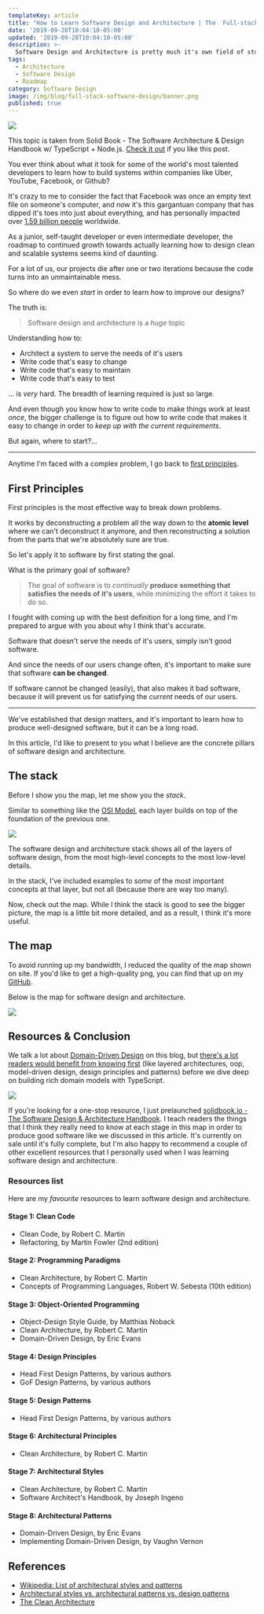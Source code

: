 ```yaml
---
templateKey: article
title: "How to Learn Software Design and Architecture | The  Full-stack Software Design & Architecture Map"
date: '2019-09-28T10:04:10-05:00'
updated: '2019-09-28T10:04:10-05:00'
description: >-
  Software Design and Architecture is pretty much it's own field of study within the realm of computing, like DevOps or UX Design. Here's a map describing the breadth of software design and architecture, from clean code to microkernels.
tags:
  - Architecture
  - Software Design
  - Roadmap
category: Software Design
image: /img/blog/full-stack-software-design/banner.png
published: true
---
```


<div class="solid-book-cta course-cta">
  <div class="solid-book-logo-container">
    <img src="/img/resources/solid-book/book-logo.png"/>
  </div>
  <p>This topic is taken from Solid Book - The Software Architecture & Design Handbook w/ TypeScript + Node.js. <a href="https://solidbook.io">Check it out</a> if you like this post.</p>
</div>

You ever think about what it took for some of the world's most talented developers to learn how to build systems within companies like Uber, YouTube, Facebook, or Github?

It's crazy to me to consider the fact that Facebook was once an empty text file on someone's computer, and now it's this gargantuan company that has dipped it's toes into just about everything, and has personally impacted over [1.59 billion people](https://zephoria.com/top-15-valuable-facebook-statistics/) worldwide.

As a junior, self-taught developer or even intermediate developer, the roadmap to continued growth towards actually learning how to design clean and scalable systems seems kind of daunting.  

For a lot of us, our projects die after one or two iterations because the code turns into an unmaintainable mess.

So where do we even _start_ in order to learn how to improve our designs?

The truth is: 

> Software design and architecture is a _huge_ topic

Understanding how to:

- Architect a system to serve the needs of it's users
- Write code that's easy to change
- Write code that's easy to maintain
- Write code that's easy to test

... is _very_ hard. The breadth of learning required is just so large.

And even though you know how to write code to make things work at least _once_, the bigger challenge is to figure out how to write code that makes it easy to change in order to _keep up with the current requirements_.

But again, where to start?...

---

Anytime I'm faced with a complex problem, I go back to [first principles](https://jamesclear.com/first-principles).

## First Principles

First principles is the most effective way to break down problems. 

It works by deconstructing a problem all the way down to the **atomic level** where we can't deconstruct it anymore, and then reconstructing a solution from the parts that we're absolutely sure are true.

So let's apply it to software by first stating the goal.

What is the primary goal of software?

> The goal of software is to _continually_ **produce something that satisfies the needs of it's users**, while minimizing the effort it takes to do so.

I fought with coming up with the best definition for a long time, and I'm prepared to argue with you about why I think that's accurate.

Software that doesn't serve the needs of it's users, simply isn't good software.

And since the needs of our users change often, it's important to make sure that software **can be changed**.

If software cannot be changed (easily), that also makes it bad software, because it will prevent us for satisfying the _current_ needs of our users.

---

We've established that design matters, and it's important to learn how to produce well-designed software, but it can be a long road.

<p class="special-quote">
In this article, I'd like to present to you what I believe are the concrete pillars of software design and architecture. 
</p>

## The stack

Before I show you the map, let me show you the _stack_.

Similar to something like the [OSI Model](https://en.wikipedia.org/wiki/OSI_model), each layer builds on top of the foundation of the previous one.

![](/img/blog/full-stack-software-design/software-design-and-architecture-model.png)

<p class="caption">The software design and architecture stack shows all of the layers of software design, from the most high-level concepts to the most low-level details.</p>

In the stack, I've included examples to _some_ of the most important concepts at that layer, but not all (because there are way too many).

Now, check out the map. While I think the stack is good to see the bigger picture, the map is a little bit more detailed, and as a result, I think it's more useful.

## The map

<p class="special-quote">To avoid running up my bandwidth, I reduced the quality of the map shown on site. If you'd like to get a high-quality png, you can find that up on my <a href="https://github.com/stemmlerjs/software-design-and-architecture-roadmap">GitHub</a>.</p>

Below is the map for software design and architecture.

![](/img/blog/full-stack-software-design/map.png)

## Resources & Conclusion

We talk a lot about [Domain-Driven Design](/articles/domain-driven-design-intro/) on this blog, but <u>there's a lot readers would benefit from knowing first</u> (like layered architectures, oop, model-driven design, design principles and patterns) before we dive deep on building rich domain models with TypeScript.

<div class="solid-book-cta course-cta special-quote">
  <div class="solid-book-logo-container">
    <img src="/img/resources/solid-book/book-logo.png"/>
  </div>
  <p>If you're looking for a one-stop resource, I just prelaunched <a href="https://solidbook.io">solidbook.io - The Software Design & Architecture Handbook</a>. I teach readers the things that I think they really need to know at each stage in this map in order to produce good software like we discussed in this article. It's currently on sale until it's fully complete, but I'm also happy to recommend a couple of other excellent resources that I personally used when I was learning software design and architecture.</p>
</div>

### Resources list

Here are my _favourite_ resources to learn software design and architecture.

#### Stage 1: Clean Code

- Clean Code, by Robert C. Martin
- Refactoring, by Martin Fowler (2nd edition)

#### Stage 2: Programming Paradigms

- Clean Architecture, by Robert C. Martin
- Concepts of Programming Languages, Robert W. Sebesta (10th edition)

#### Stage 3: Object-Oriented Programming

- Object-Design Style Guide, by Matthias Noback
- Clean Architecture, by Robert C. Martin
- Domain-Driven Design, by Eric Evans

#### Stage 4: Design Principles

- Head First Design Patterns, by various authors
- GoF Design Patterns, by various authors

#### Stage 5: Design Patterns

- Head First Design Patterns, by various authors

#### Stage 6: Architectural Principles

- Clean Architecture, by Robert C. Martin

#### Stage 7: Architectural Styles

- Clean Architecture, by Robert C. Martin
- Software Architect's Handbook, by Joseph Ingeno 

#### Stage 8: Architectural Patterns

- Domain-Driven Design, by Eric Evans
- Implementing Domain-Driven Design, by Vaughn Vernon

## References

- [Wikipedia: List of architectural styles and patterns](https://en.wikipedia.org/wiki/List_of_software_architecture_styles_and_patterns)
- [Architectural styles vs. architectural patterns vs. design patterns](https://herbertograca.com/2017/07/28/architectural-styles-vs-architectural-patterns-vs-design-patterns/)
- [The Clean Architecture](http://blog.cleancoder.com/uncle-bob/2012/08/13/the-clean-architecture.html)
